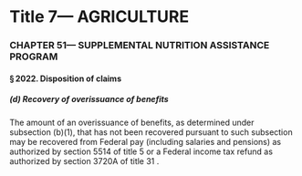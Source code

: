 
# Title 7— AGRICULTURE
### CHAPTER 51— SUPPLEMENTAL NUTRITION ASSISTANCE PROGRAM
#### § 2022. Disposition of claims
##### (d) Recovery of overissuance of benefits

The amount of an overissuance of benefits, as determined under subsection (b)(1), that has not been recovered pursuant to such subsection may be recovered from Federal pay (including salaries and pensions) as authorized by section 5514 of title 5 or a Federal income tax refund as authorized by section 3720A of title 31 .
